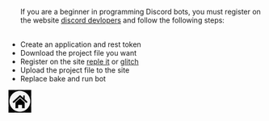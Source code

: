 <HTML>
  <HEAD>

    
  </HEAD>
<BODY>
<Ul>  <p>If you are a beginner in programming Discord bots, you must register on the website <a href="https://discord.com/developers/docs/intro"> discord devlopers</a> and follow the following steps:</p><br>

<LI>
  Create an application and rest token
</LI>
<Li>
  Download the project file you want
</Li>
<li>
Register on the site <a href="https://replit.com/~">reple it</a> or <a href="https://glitch.com/">glitch</a>
</li>
<li> 
Upload the project file to the site
</li>
<Li>
Replace bake and run bot</Li>





</Ul>

<STYLE>
BODY{
  BACKGROUND-IMAGE: URL(Picsart_24-05-16_20-56-54-582.jpg
);
}
</STYLE>
  <a href=""><img src='Picsart_24-05-17_11-16-44-661.jpg' height='45' width=45 ></a>
</BODY>
</HTML>
